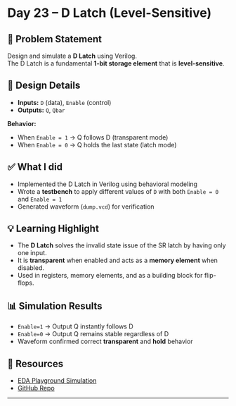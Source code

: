 # Day 23 – D Latch (Level-Sensitive)

## 📌 Problem Statement
Design and simulate a **D Latch** using Verilog.  
The D Latch is a fundamental **1-bit storage element** that is **level-sensitive**.

## 📝 Design Details
- **Inputs:** `D` (data), `Enable` (control)  
- **Outputs:** `Q`, `Qbar`  

**Behavior:**  
- When `Enable = 1` → Q follows D (transparent mode)  
- When `Enable = 0` → Q holds the last state (latch mode)

## ✅ What I did
- Implemented the D Latch in Verilog using behavioral modeling  
- Wrote a **testbench** to apply different values of `D` with both `Enable = 0` and `Enable = 1`  
- Generated waveform (`dump.vcd`) for verification  

## 💡 Learning Highlight
- The **D Latch** solves the invalid state issue of the SR latch by having only one input.  
- It is **transparent** when enabled and acts as a **memory element** when disabled.  
- Used in registers, memory elements, and as a building block for flip-flops.

## 📊 Simulation Results
- `Enable=1` → Output Q instantly follows D  
- `Enable=0` → Output Q remains stable regardless of D  
- Waveform confirmed correct **transparent** and **hold** behavior

## 🔗 Resources
- [EDA Playground Simulation](https://edaplayground.com/x/qZkH)  
- [GitHub Repo](https://github.com/mitanshigaur09/verilog)  

---
